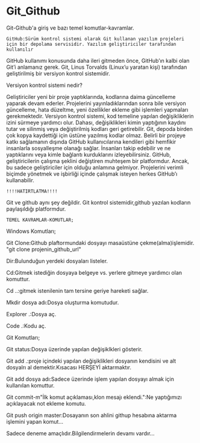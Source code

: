 # Git_Github
Git-Github'a giriş ve bazı temel komutlar-kavramlar.



    GitHub:Sürüm kontrol sistemi olarak Git kullanan yazılım projeleri için bir depolama servisidir. Yazılım geliştiriciler tarafından kullanılır  
GitHub kullanımı konusunda daha ileri gitmeden önce, GitHub’ın kalbi olan Git’i anlamanız gerek. Git, Linus Torvalds (Linux’u yaratan kişi) tarafından geliştirilmiş bir versiyon kontrol sistemidir.




Versiyon kontrol sistemi nedir?


Geliştiriciler yeni bir proje yaptıklarında, kodlarına daima güncelleme yaparak devam ederler. Projelerini yayınladıklarından sonra bile versiyon güncelleme, hata düzeltme, yeni özellikler ekleme gibi işlemleri yapmaları gerekmektedir.
Versiyon kontrol sistemi, kod temeline yapılan değişikliklerin izini sürmeye yardımcı olur. Dahası, değişiklikleri kimin yaptığının kaydını tutar ve silinmiş veya değiştirilmiş kodları geri getirebilir.
Git, depoda birden çok kopya kaydettiği için üstüne yazılmış kodlar olmaz.
Belirli bir projeye katkı sağlamanın dışında GitHub kullanıcılarına kendileri gibi hemfikir insanlarla sosyalleşme olanağı sağlar. İnsanları takip edebilir ve ne yaptıklarını veya kimle bağlantı kurduklarını izleyebilirsiniz. 
GitHub, geliştiricilerin çalışma şeklini değiştiren muhteşem bir platformdur. Ancak, bu sadece geliştiriciler için olduğu anlamına gelmiyor. Projelerini verimli biçimde yönetmek ve işbirliği içinde çalışmak isteyen herkes GitHub’ı kullanabilir.



    !!!!HATIRTLATMA!!!!
Git ve github aynı şey değildir. Git kontrol sistemidir,github yazılan kodların paylaşıldığı platformdur.




    TEMEL KAVRAMLAR-KOMUTLAR;




Windows Komutları;


Git Clone:Github plaftormundaki dosyayı masaüstüne çekme(alma)işlemidir. "git clone projenin_github_url"


Dir:Bulunduğun yerdeki dosyaları listeler.


Cd:Gitmek istediğin dosyaya belgeye vs. yerlere gitmeye yardımcı olan komuttur.


Cd ..:gitmek istenilenin tam tersine geriye hareketi sağlar.


Mkdir   dosya adı:Dosya oluşturma komutudur.


Explorer .:Dosya aç.


Code .:Kodu aç.














Git Komutları;


Git status:Dosya üzerinde yapılan değişiklkleri gösterir.


Git add .:proje içindeki yapılan değişiklikleri dosyanın kendisini ve alt dosyalrı al demektir.Kısacası HERŞEYİ aktarmaktır.


Git add  dosya adı:Sadece üzerinde işlem yapılan dosyayı almak için kullanılan komuttur.


Git commit-m"İlk komut açıklaması,klon mesajı eklendi.":Ne yaptığımızı açıklayacak  not ekleme komutu.



Git push origin master:Dosayanın son ahlini githup hesabına aktarma işlemini yapan komut...










Sadece deneme amaçlıdır.Bilgilendirmelerin devamı vardır...


